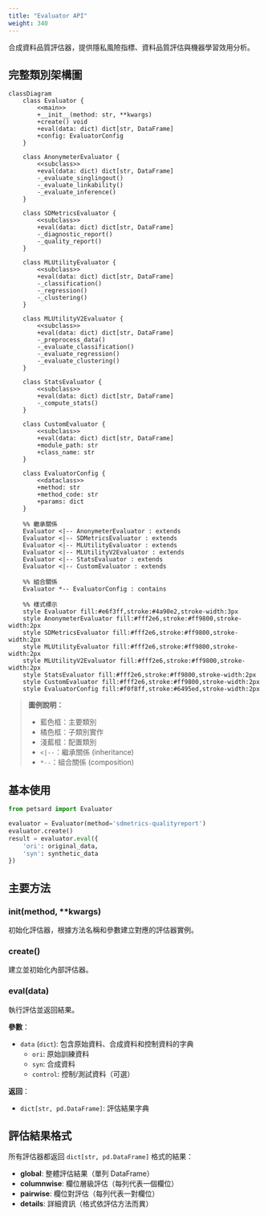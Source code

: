 ```yaml
---
title: "Evaluator API"
weight: 340
---
```


合成資料品質評估器，提供隱私風險指標、資料品質評估與機器學習效用分析。

## 完整類別架構圖

```mermaid
classDiagram
    class Evaluator {
        <<main>>
        +__init__(method: str, **kwargs)
        +create() void
        +eval(data: dict) dict[str, DataFrame]
        +config: EvaluatorConfig
    }

    class AnonymeterEvaluator {
        <<subclass>>
        +eval(data: dict) dict[str, DataFrame]
        -_evaluate_singlingout()
        -_evaluate_linkability()
        -_evaluate_inference()
    }

    class SDMetricsEvaluator {
        <<subclass>>
        +eval(data: dict) dict[str, DataFrame]
        -_diagnostic_report()
        -_quality_report()
    }

    class MLUtilityEvaluator {
        <<subclass>>
        +eval(data: dict) dict[str, DataFrame]
        -_classification()
        -_regression()
        -_clustering()
    }

    class MLUtilityV2Evaluator {
        <<subclass>>
        +eval(data: dict) dict[str, DataFrame]
        -_preprocess_data()
        -_evaluate_classification()
        -_evaluate_regression()
        -_evaluate_clustering()
    }

    class StatsEvaluator {
        <<subclass>>
        +eval(data: dict) dict[str, DataFrame]
        -_compute_stats()
    }

    class CustomEvaluator {
        <<subclass>>
        +eval(data: dict) dict[str, DataFrame]
        +module_path: str
        +class_name: str
    }

    class EvaluatorConfig {
        <<dataclass>>
        +method: str
        +method_code: str
        +params: dict
    }

    %% 繼承關係
    Evaluator <|-- AnonymeterEvaluator : extends
    Evaluator <|-- SDMetricsEvaluator : extends
    Evaluator <|-- MLUtilityEvaluator : extends
    Evaluator <|-- MLUtilityV2Evaluator : extends
    Evaluator <|-- StatsEvaluator : extends
    Evaluator <|-- CustomEvaluator : extends
    
    %% 組合關係
    Evaluator *-- EvaluatorConfig : contains

    %% 樣式標示
    style Evaluator fill:#e6f3ff,stroke:#4a90e2,stroke-width:3px
    style AnonymeterEvaluator fill:#fff2e6,stroke:#ff9800,stroke-width:2px
    style SDMetricsEvaluator fill:#fff2e6,stroke:#ff9800,stroke-width:2px
    style MLUtilityEvaluator fill:#fff2e6,stroke:#ff9800,stroke-width:2px
    style MLUtilityV2Evaluator fill:#fff2e6,stroke:#ff9800,stroke-width:2px
    style StatsEvaluator fill:#fff2e6,stroke:#ff9800,stroke-width:2px
    style CustomEvaluator fill:#fff2e6,stroke:#ff9800,stroke-width:2px
    style EvaluatorConfig fill:#f0f8ff,stroke:#6495ed,stroke-width:2px
```

> **圖例說明：**
> - 藍色框：主要類別
> - 橘色框：子類別實作
> - 淺藍框：配置類別
> - `<|--`：繼承關係 (inheritance)
> - `*--`：組合關係 (composition)

## 基本使用

```python
from petsard import Evaluator

evaluator = Evaluator(method='sdmetrics-qualityreport')
evaluator.create()
result = evaluator.eval({
    'ori': original_data,
    'syn': synthetic_data
})
```

## 主要方法

### __init__(method, **kwargs)
初始化評估器，根據方法名稱和參數建立對應的評估器實例。

### create()
建立並初始化內部評估器。

### eval(data)
執行評估並返回結果。

**參數**：
- `data` (`dict`): 包含原始資料、合成資料和控制資料的字典
  - `ori`: 原始訓練資料
  - `syn`: 合成資料
  - `control`: 控制/測試資料（可選）

**返回**：
- `dict[str, pd.DataFrame]`: 評估結果字典

## 評估結果格式

所有評估器都返回 `dict[str, pd.DataFrame]` 格式的結果：

- **global**: 整體評估結果（單列 DataFrame）
- **columnwise**: 欄位層級評估（每列代表一個欄位）
- **pairwise**: 欄位對評估（每列代表一對欄位）
- **details**: 詳細資訊（格式依評估方法而異）
